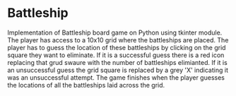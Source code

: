 # Battleship
Implementation of Battleship board game on Python using tkinter module.
The player has access to a 10x10 grid where the battleships are placed.
The player has to guess the location of these battleships by clicking on the grid square they want to eliminate.
If it is a successful guess there is a red icon replacing that grud swaure with the number of battleships elimianted.
If it is an unsuccessful guess the grid square is replaced by a grey 'X' indicating it was an unsuccessful attempt.
The game finishes when the player guesses the locations of all the battleships laid across the grid.
